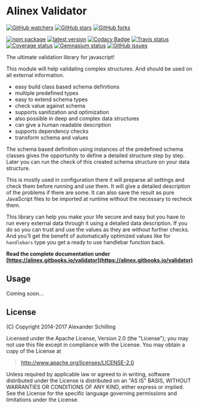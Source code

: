# Alinex Validator

[![GitHub watchers](
  https://img.shields.io/github/watchers/alinex/node-validator.svg?style=social&label=Watch&maxAge=86400)](
  https://github.com/alinex/node-validator/subscription)
[![GitHub stars](
  https://img.shields.io/github/stars/alinex/node-validator.svg?style=social&label=Star&maxAge=86400)](
  https://github.com/alinex/node-validator)
[![GitHub forks](
  https://img.shields.io/github/forks/alinex/node-validator.svg?style=social&label=Fork&maxAge=86400)](
  https://github.com/alinex/node-validator)

[![npm package](
  https://img.shields.io/npm/v/alinex-validator.svg?maxAge=86400&label=latest%20version)](
  https://www.npmjs.com/package/alinex-validator)
[![latest version](
  https://img.shields.io/npm/l/alinex-validator.svg?maxAge=86400)](
  #license)
[![Codacy Badge](
  https://api.codacy.com/project/badge/Grade/6f53f689f1c447f3a9ce2ee8a3463fcb)](
  https://www.codacy.com/app/alinex/node-validator/dashboard)
[![Travis status](
  https://img.shields.io/travis/alinex/node-validator.svg?maxAge=86400&label=develop)](
  https://travis-ci.org/alinex/node-validator)
[![Coverage status](
  https://img.shields.io/coveralls/alinex/node-validator.svg?maxAge=86400)](
  https://coveralls.io/r/alinex/node-validator)
[![Gemnasium status](
  https://img.shields.io/gemnasium/alinex/node-validator.svg?maxAge=86400)](
  https://gemnasium.com/alinex/node-validator)
[![GitHub issues](
  https://img.shields.io/github/issues/alinex/node-validator.svg?maxAge=86400)](
  https://github.com/alinex/node-validator/issues)

The ultimate validation library for javascript!

This module will help validating complex structures. And should be used on all
external information.

- easy build class based schema definitions
- multiple predefined types
- easy to extend schema types
- check value against schema
- supports sanitization and optimization
- also possible in deep and complex data structures
- can give a human readable description
- supports dependency checks
- transform schema and values

The schema based definition using instances of the predefined schema classes gives
the opportunity to define a detailed structure step by step. Later you can run the
check of this created schema structure on your data structure.

This is mostly used in configuration there it will preparse all settings and check
them before running and use them. It will give a detailed description of the problems
if there are some. It can also save the result as pure JavaScript files to be imported
at runtime without the necessary to recheck them.

This library can help you make your life secure and easy but you have to run
every external data through it using a detailed data description. If you do so
you can trust and use the values as they are without further checks.
And you'll get the benefit of automatically optimized values like for `handlebars`
type you get a ready to use handlebar function back.

__Read the complete documentation under
[https://alinex.gitbooks.io/validator](https://alinex.gitbooks.io/validator)__


## Usage

Coming soon...


## License

(C) Copyright 2014-2017 Alexander Schilling

Licensed under the Apache License, Version 2.0 (the "License");
you may not use this file except in compliance with the License.
You may obtain a copy of the License at

>  <http://www.apache.org/licenses/LICENSE-2.0>

Unless required by applicable law or agreed to in writing, software
distributed under the License is distributed on an "AS IS" BASIS,
WITHOUT WARRANTIES OR CONDITIONS OF ANY KIND, either express or implied.
See the License for the specific language governing permissions and
limitations under the License.
